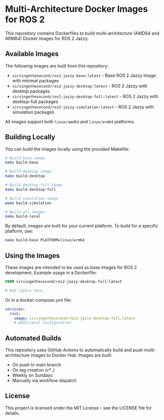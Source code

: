 # Multi-Architecture Docker Images for ROS 2

This repository contains Dockerfiles to build multi-architecture (AMD64 and ARM64) Docker images for ROS 2 Jazzy.

## Available Images

The following images are built from this repository:

- `sirvingethesecond/ros2-jazzy-base:latest` - Base ROS 2 Jazzy image with minimal packages
- `sirvingethesecond/ros2-jazzy-desktop:latest` - ROS 2 Jazzy with desktop packages
- `sirvingethesecond/ros2-jazzy-desktop-full:latest` - ROS 2 Jazzy with desktop-full packages
- `sirvingethesecond/ros2-jazzy-simulation:latest` - ROS 2 Jazzy with simulation packages

All images support both `linux/amd64` and `linux/arm64` platforms.

## Building Locally

You can build the images locally using the provided Makefile:

```bash
# Build base image
make build-base

# Build desktop image
make build-desktop

# Build desktop-full image
make build-desktop-full

# Build simulation image
make build-simulation

# Build all images
make build-local
```

By default, images are built for your current platform. To build for a specific platform, use:

```bash
make build-base PLATFORM=linux/arm64
```

## Using the Images

These images are intended to be used as base images for ROS 2 development. Example usage in a Dockerfile:

```dockerfile
FROM sirvingethesecond/ros2-jazzy-desktop-full:latest

# Add layers here
```

Or in a docker-compose.yml file:

```yaml
services:
  ros2:
    image: sirvingethesecond/ros2-jazzy-desktop-full:latest
    # Additional configuration
```

## Automated Builds

This repository uses GitHub Actions to automatically build and push multi-architecture images to Docker Hub. Images are built:

- On push to main branch
- On tag creation (v*.*.*)
- Weekly on Sundays
- Manually via workflow dispatch

## License

This project is licensed under the MIT License - see the LICENSE file for details.